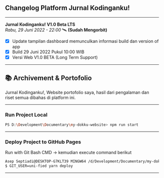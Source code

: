 ## Changelog Platform Jurnal Kodinganku!
<hr />

**Jurnal Kodinganku! V1.0 Beta LTS**<br />
*Rabu, 29 Juni 2022 - 22:00* 🛰️ **(Sudah Mengorbit)**
- [x] Update tampilan dashboard memunculkan informasi build dan version of app
- [x] Build 29 Juni 2022 Pukul 10:00 WIB
- [x] Versi Web V1.0 BETA (Long Term Support)

<hr />

## :books: Archivement & Portofolio
Jurnal Kodinganku!, Website portofolio saya, hasil dari pengalaman dan riset semua dibahas di platform ini.

<hr />

### Run Project Local

```.bash
PS D:\Development\Documentary\my-dokku-website> npm run start
```

<hr />

### Deploy Project to GitHub Pages
Run with Git Bash CMD -> kemudian execute command berikut

```.bash
Asep Septiadi@DESKTOP-G7KLT39 MINGW64 /d/Development/Documentary/my-dokku-website (master)
$ GIT_USER=uni-fied yarn deploy
```
<hr />